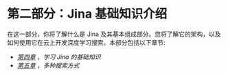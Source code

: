 

# 第二部分：Jina 基础知识介绍

在这一部分，你将了解什么是 Jina 及其基本组成部分。您将了解它的架构，以及如何使用它在云上开发深度学习搜索。本部分包括以下章节:

*   [*第四章*](B17488_04.xhtml#_idTextAnchor054) ，*学习 Jina 的基础知识*
*   [*第五章*](B17488_05.xhtml#_idTextAnchor068) ，*多种搜索方式*